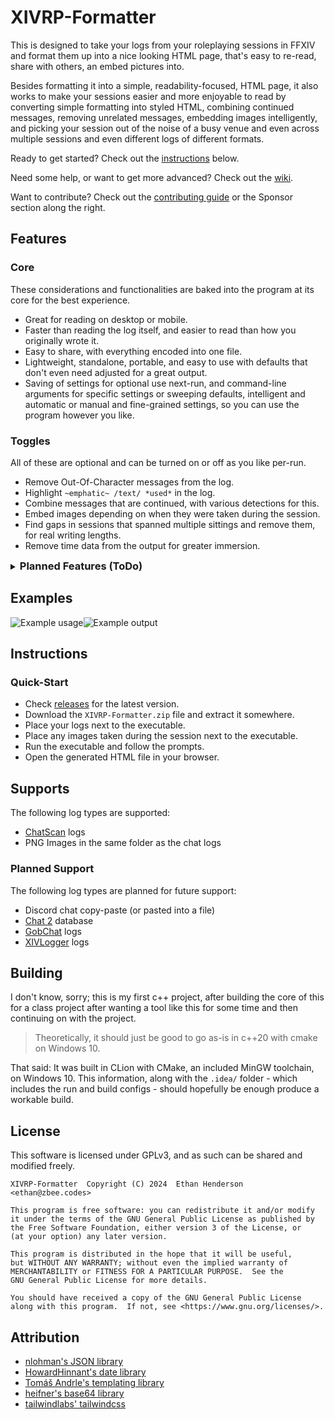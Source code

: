 # XIVRP-Formatter

This is designed to take your logs from your roleplaying sessions in FFXIV and format them up into
a nice looking HTML page, that's easy to re-read, share with others, an embed pictures into.

Besides formatting it into a simple, readability-focused, HTML page, it also works to make your
sessions easier and more enjoyable to read by converting simple formatting into styled HTML,
combining continued messages, removing unrelated messages, embedding images intelligently, and
picking your session out of the noise of a busy venue and even across multiple sessions and even
different logs of different formats.

Ready to get started? Check out the [instructions](#instructions) below.

Need some help, or want to get more advanced? Check out the [wiki](wiki).

Want to contribute? Check out the [contributing guide](wiki/Contributing)
or the Sponsor section along the right.

## Features

### Core

These considerations and functionalities are baked into the program at its core for the best
experience.

- Great for reading on desktop or mobile.
- Faster than reading the log itself, and easier to read than how you originally wrote it.
- Easy to share, with everything encoded into one file.
- Lightweight, standalone, portable, and easy to use with defaults that don't even need adjusted
  for a great output.
- Saving of settings for optional use next-run, and command-line arguments for specific settings
  or sweeping defaults, intelligent and automatic or manual and fine-grained settings, so you can
  use the program however you like.

### Toggles

All of these are optional and can be turned on or off as you like per-run.

- Remove Out-Of-Character messages from the log.
- Highlight `~emphatic~ /text/ *used*` in the log.
- Combine messages that are continued, with various detections for this.
- Embed images depending on when they were taken during the session.
- Find gaps in sessions that spanned multiple sittings and remove them, for real writing lengths.
- Remove time data from the output for greater immersion.

<details><summary style="cursor:pointer"><h3 style="display:inline">Planned Features (ToDo)</h3></summary>

(Roughly in order of priority)

- Designating cover images for the output, and styling it a variety of ways.
- Profile images that match character names in the provided log.
- Finding sessions based on provided character names.
- Finding images automatically. (e.g. finding your XIV folder and checking for screenshots, or
  finding your gshade/reshade settings and checking where screenshots are saved)
- Finding log files automatically. (e.g. finding your XIVLauncher folder and checking where the
  plugins store their logs)
- Finding roleplay sessions within a larger log.
- Finding a roleplay session continued across multiple logs and combining them into one.
- More detection for continued messages, e.g. simply the same person talking twice in a row.

</details>

## Examples

<img src="example_usage.jpg" style="display:inline" alt="Example usage" /><img src="example_output.jpg" style="display:inline" alt="Example output" />

## Instructions

### Quick-Start

- Check [releases](https://github.com/zbee/xivrp-formatter/releases) for the latest version.
- Download the `XIVRP-Formatter.zip` file and extract it somewhere.
- Place your logs next to the executable.
- Place any images taken during the session next to the executable.
- Run the executable and follow the prompts.
- Open the generated HTML file in your browser.

## Supports

The following log types are supported:

- [ChatScan](https://github.com/serifine/XIV-Chat-Scanner) logs
- PNG Images in the same folder as the chat logs

### Planned Support

The following log types are planned for future support:

- Discord chat copy-paste (or pasted into a file)
- [Chat 2](https://git.anna.lgbt/anna/ChatTwo/src/branch/main/ChatTwo) database
- [GobChat](https://github.com/MarbleBag/Gobchat) logs
- [XIVLogger](https://github.com/cadaeix/XIVLogger) logs

## Building

I don't know, sorry; this is my first c++ project, after building the core of this for a class
project after wanting a tool like this for some time and then continuing on with the project.

> Theoretically, it should just be good to go as-is in c++20 with cmake on Windows 10.

That said: It was built in CLion with CMake, an included MinGW toolchain, on Windows 10. This
information, along with the `.idea/` folder - which includes the run and build configs - should
hopefully be enough produce a workable build.

## License

This software is licensed under GPLv3, and as such can be shared and modified freely.

`XIVRP-Formatter  Copyright (C) 2024  Ethan Henderson <ethan@zbee.codes>`

```
This program is free software: you can redistribute it and/or modify
it under the terms of the GNU General Public License as published by
the Free Software Foundation, either version 3 of the License, or
(at your option) any later version.

This program is distributed in the hope that it will be useful,
but WITHOUT ANY WARRANTY; without even the implied warranty of
MERCHANTABILITY or FITNESS FOR A PARTICULAR PURPOSE.  See the
GNU General Public License for more details.

You should have received a copy of the GNU General Public License
along with this program.  If not, see <https://www.gnu.org/licenses/>.
```

## Attribution

- [nlohman's JSON library](https://github.com/nlohmann/json)
- [HowardHinnant's date library](https://github.com/HowardHinnant/date)
- [Tomáš Andrle's templating library](https://www.catnapgames.com/2013/04/09/nltemplate-html-template-library-for-c/)
- [heifner's base64 library](https://github.com/heifner/base64)
- [tailwindlabs' tailwindcss](https://github.com/tailwindlabs/tailwindcss)

